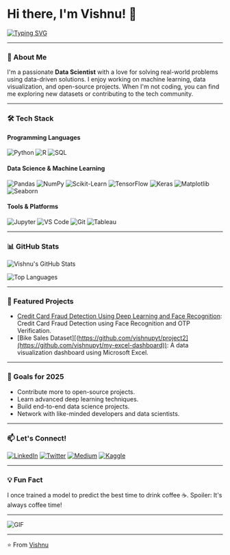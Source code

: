 # Hi there, I'm Vishnu! 👋

[![Typing SVG](https://readme-typing-svg.herokuapp.com?font=Fira+Code&size=25&duration=4000&pause=1000&color=00FF00&width=435&lines=Data+Science+Enthusiast;Python+Lover;Open-Source+Contributor;Always+Learning+%F0%9F%92%BB)](https://git.io/typing-svg)

---

### 🚀 About Me
I'm a passionate **Data Scientist** with a love for solving real-world problems using data-driven solutions. I enjoy working on machine learning, data visualization, and open-source projects. When I'm not coding, you can find me exploring new datasets or contributing to the tech community.

---

### 🛠️ Tech Stack

#### Programming Languages
![Python](https://img.shields.io/badge/Python-3776AB?style=for-the-badge&logo=python&logoColor=white)
![R](https://img.shields.io/badge/R-276DC3?style=for-the-badge&logo=r&logoColor=white)
![SQL](https://img.shields.io/badge/SQL-4479A1?style=for-the-badge&logo=mysql&logoColor=white)

#### Data Science & Machine Learning
![Pandas](https://img.shields.io/badge/Pandas-150458?style=for-the-badge&logo=pandas&logoColor=white)
![NumPy](https://img.shields.io/badge/NumPy-013243?style=for-the-badge&logo=numpy&logoColor=white)
![Scikit-Learn](https://img.shields.io/badge/Scikit_Learn-F7931E?style=for-the-badge&logo=scikit-learn&logoColor=white)
![TensorFlow](https://img.shields.io/badge/TensorFlow-FF6F00?style=for-the-badge&logo=tensorflow&logoColor=white)
![Keras](https://img.shields.io/badge/Keras-D00000?style=for-the-badge&logo=keras&logoColor=white)
![Matplotlib](https://img.shields.io/badge/Matplotlib-11557C?style=for-the-badge&logo=matplotlib&logoColor=white)
![Seaborn](https://img.shields.io/badge/Seaborn-0C7BB0?style=for-the-badge&logo=seaborn&logoColor=white)

#### Tools & Platforms
![Jupyter](https://img.shields.io/badge/Jupyter-F37626?style=for-the-badge&logo=jupyter&logoColor=white)
![VS Code](https://img.shields.io/badge/VS_Code-007ACC?style=for-the-badge&logo=visual-studio-code&logoColor=white)
![Git](https://img.shields.io/badge/Git-F05032?style=for-the-badge&logo=git&logoColor=white)
![Tableau](https://img.shields.io/badge/Tableau-E97627?style=for-the-badge&logo=tableau&logoColor=white)

---

### 📊 GitHub Stats

![Vishnu's GitHub Stats](https://github-readme-stats.vercel.app/api?username=vishnupyt&show_icons=true&theme=radical)

![Top Languages](https://github-readme-stats.vercel.app/api/top-langs/?username=vishnupyt&layout=compact&theme=radical)

---

### 🌟 Featured Projects

- [Credit Card Fraud Detection Using Deep Learning and Face Recognition]([https://github.com/vishnupyt/project1](https://github.com/vishnupyt/Credit-Card-Fraud-Detection-Using-Face-Recognition)): Credit Card Fraud Detection using Face Recognition and OTP Verification.
- [Bike Sales Dataset][(https://github.com/vishnupyt/project2](https://github.com/vishnupyt/my-excel-dashboard)): A data visualization dashboard using Microsoft Excel.

---

### 🎯 Goals for 2025
- Contribute more to open-source projects.
- Learn advanced deep learning techniques.
- Build end-to-end data science projects.
- Network with like-minded developers and data scientists.

---

### 📫 Let's Connect!

[![LinkedIn](https://img.shields.io/badge/LinkedIn-0077B5?style=for-the-badge&logo=linkedin&logoColor=white)]([https://www.linkedin.com/in/your-linkedin-profile](https://www.linkedin.com/in/s-r-vishnu-ba46b025b/))
[![Twitter](https://img.shields.io/badge/Twitter-1DA1F2?style=for-the-badge&logo=twitter&logoColor=white)]([https://twitter.com/your-twitter-handle](https://x.com/vishnu_pyt))
[![Medium](https://img.shields.io/badge/Medium-12100E?style=for-the-badge&logo=medium&logoColor=white)]([https://medium.com/@your-medium-handle](https://medium.com/@vishnusr023))
[![Kaggle](https://img.shields.io/badge/Kaggle-20BEFF?style=for-the-badge&logo=kaggle&logoColor=white)]([https://www.kaggle.com/your-kaggle-profile](https://www.kaggle.com/vishnusr04))

---

### 💡 Fun Fact
I once trained a model to predict the best time to drink coffee ☕. Spoiler: It's always coffee time!

---

![GIF](https://media.giphy.com/media/L1R1tvI9svkIWwpVYr/giphy.gif)

---

⭐️ From [Vishnu](https://github.com/vishnupyt)
